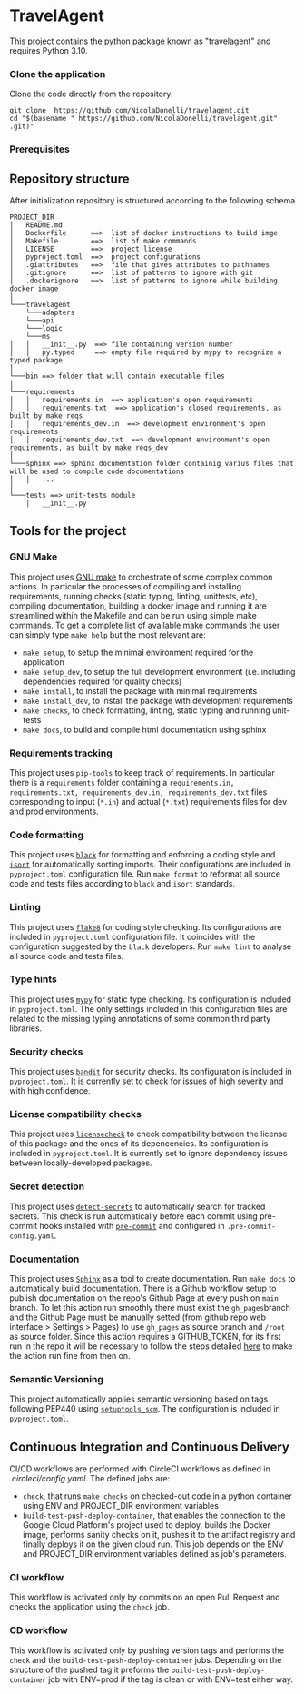 # TravelAgent  

This project contains the python package known as "travelagent" and requires Python 3.10.

### Clone the application
Clone the code directly from the repository:
```
git clone  https://github.com/NicolaDonelli/travelagent.git
cd "$(basename " https://github.com/NicolaDonelli/travelagent.git" .git)"
```

### Prerequisites


## Repository structure
After initialization repository is structured according to the following schema
```
PROJECT_DIR
│   README.md
│   Dockerfile      ==>  list of docker instructions to build imge
│   Makefile        ==>  list of make commands
│   LICENSE         ==>  project license
│   pyproject.toml  ==>  project configurations
│   .giattributes   ==>  file that gives attributes to pathnames
│   .gitignore      ==>  list of patterns to ignore with git
│   .dockerignore   ==>  list of patterns to ignore while building docker image
│
└───travelagent
    └───adapters
    └───api
    └───logic
    └───ms
│   │   __init__.py  ==> file containing version number
│   │   py.typed     ==> empty file required by mypy to recognize a typed package
│   
└───bin ==> folder that will contain executable files
│   
└───requirements
│   │   requirements.in  ==> application's open requirements
│   │   requirements.txt  ==> application's closed requirements, as built by make reqs
│   │   requirements_dev.in  ==> development environment's open requirements
│   │   requirements_dev.txt  ==> development environment's open requirements, as built by make reqs_dev
│   
└───sphinx ==> sphinx documentation folder containig varius files that will be used to compile code documentations
│   │   ... 
│   
└───tests ==> unit-tests module
    │   __init__.py
```


## Tools for the project

### GNU Make
This project uses [GNU make](https://www.gnu.org/software/make/) to orchestrate of some complex common actions. 
In particular the processes of compiling and installing requirements, running checks (static typing, linting, unittests, etc), 
compiling documentation, building a docker image and running it are streamlined within the Makefile and can be run using 
simple make commands.
To get a complete list of available make commands the user can simply type `make help` but the most relevant are:
* ``make setup``, to setup the minimal environment required for the application
* ``make setup_dev``, to setup the full development environment (i.e. including dependencies required for quality checks)
* ``make install``, to install the package with minimal requirements
* ``make install_dev``, to install the package with development requirements
* ``make checks``, to check formatting, linting, static typing and running unit-tests
* ``make docs``, to build and compile html documentation using sphinx

### Requirements tracking
This project uses ``pip-tools`` to keep track of requirements. In particular there is a ``requirements`` folder 
containing a ``requirements.in, requirements.txt, requirements_dev.in, requirements_dev.txt`` files corresponding to 
input (``*.in``) and actual (``*.txt``) requirements files for dev and prod environments.


### Code formatting
This project uses [`black`](https://black.readthedocs.io/en/stable/) for formatting and enforcing a coding style and 
[`isort`](https://pycqa.github.io/isort/) for automatically sorting imports. 
Their configurations are included in `pyproject.toml` configuration file.
Run ``make format`` to reformat all source code and tests files according to `black` and `isort` standards.

### Linting
This project uses [`flake8`](https://flake8.pycqa.org/en/latest/) for coding style checking. 
Its configurations are included in `pyproject.toml` configuration file. 
It coincides with the configuration suggested by the `black` developers. 
Run `make lint` to analyse all source code and tests files.

### Type hints
This project uses [`mypy`](http://mypy-lang.org/) for static type checking. Its configuration is included in `pyproject.toml`.
The only settings included in this configuration files are related to the missing typing annotations of some common third party libraries.

### Security checks
This project uses [`bandit`](https://bandit.readthedocs.io/en/latest//) for security checks. Its configuration is included in `pyproject.toml`.
It is currently set to check for issues of high severity and with high confidence.

### License compatibility checks
This project uses [`licensecheck`](https://github.com/FHPythonUtils/LicenseCheck) to check compatibility between the license of this package and the ones of its depencencies. Its configuration is included in `pyproject.toml`.
It is currently set to ignore dependency issues between locally-developed packages.

### Secret detection
This project uses [`detect-secrets`](https://github.com/Yelp/detect-secrets) to automatically search for tracked secrets. 
This check is run automatically before each commit using pre-commit hooks installed with [`pre-commit`](https://github.com/pre-commit/pre-commit) 
and configured in `.pre-commit-config.yaml`.

### Documentation
This project uses [`Sphinx`](https://www.sphinx-doc.org/en/master/) as a tool to create documentation. 
Run `make docs` to automatically build documentation.
There is a Github workflow setup to publish documentation on the repo's Github Page at every push on `main` branch. 
To let this action run smoothly there must exist the `gh_pages`branch and the Github Page must be manually setted (from
github repo web interface > Settings > Pages) to use `gh_pages` as source branch and `/root` as source folder. 
Since this action requires a GITHUB_TOKEN, for its first run in the repo it will be necessary to follow the steps 
detailed [here]( https://github.com/peaceiris/actions-gh-pages#%EF%B8%8F-first-deployment-with-github_token) 
to make the action run fine from then on.

### Semantic Versioning
This project automatically applies semantic versioning based on tags following PEP440 using [`setuptools_scm`](https://github.com/pypa/setuptools_scm).
The configuration is included in ``pyproject.toml``.  

## Continuous Integration and Continuous Delivery
CI/CD workflows are performed with CircleCI workflows as defined in _.circleci/config.yaml_.
The defined jobs are:
* ``check``, that runs ``make checks`` on checked-out code in a python container using ENV and PROJECT_DIR environment variables
* ``build-test-push-deploy-container``, that enables the connection to the Google Cloud Platform's project used to deploy, 
builds the Docker image, performs sanity checks on it, pushes it to the artifact registry and finally deploys it on the 
given cloud run. This job depends on the ENV and PROJECT_DIR environment variables defined as job's parameters.

### CI workflow
This workflow is activated only by commits on an open Pull Request and checks the application using the ``check`` job.
 
### CD workflow
This workflow is activated only by pushing version tags and performs the ``check`` and the ``build-test-push-deploy-container`` jobs.
Depending on the structure of the pushed tag it preforms the ``build-test-push-deploy-container`` job with ENV=prod 
if the tag is clean or with ENV=test either way.

